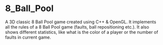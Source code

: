 # 8_Ball_Pool
A 3D classic 8 Ball Pool game created using C++ &amp; OpenGL. It implements all the rules of a 8 Ball Pool game (faults, ball repositioning etc.). It also shows different statistics, like what is the color of a player or the number of faults in current game.
